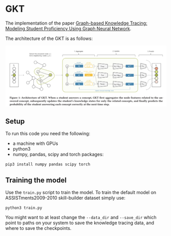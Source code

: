 # GKT
The implementation of the paper [Graph-based Knowledge Tracing: Modeling Student Proficiency Using Graph Neural Network](https://dl.acm.org/doi/10.1145/3350546.3352513).

The architecture of the GKT is as follows:

![](gkt_architecture.png)

## Setup

To run this code you need the following:

- a machine with GPUs
- python3
- numpy, pandas, scipy and torch packages:
```
pip3 install numpy pandas scipy torch
```

## Training the model

Use the `train.py` script to train the model. To train the default model on ASSISTments2009-2010 skill-builder dataset simply use:

```
python3 train.py
```

You might want to at least change the `--data_dir` and `--save_dir` which point to paths on your system to save the knowledge tracing data, and where to save the checkpoints.
